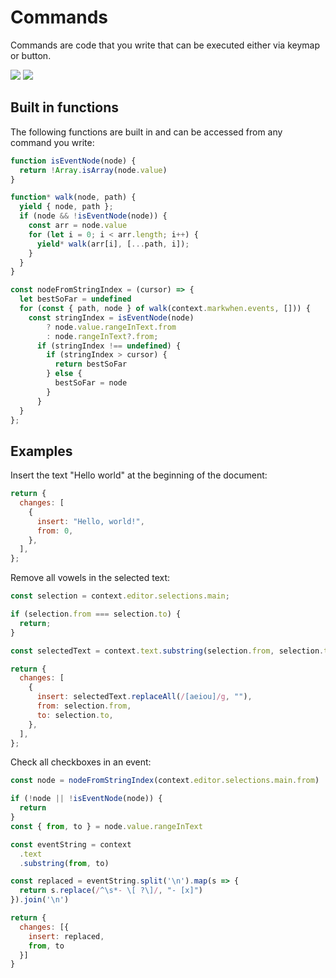 # Commands

Commands are code that you write that can be executed either via keymap or button.

![](/images/commands1.png)
![](/images/commands2.png)

## Built in functions

The following functions are built in and can be accessed from any command you write:

```js
function isEventNode(node) {
  return !Array.isArray(node.value)
}

function* walk(node, path) {
  yield { node, path };
  if (node && !isEventNode(node)) {
    const arr = node.value
    for (let i = 0; i < arr.length; i++) {
      yield* walk(arr[i], [...path, i]);
    }
  }
}

const nodeFromStringIndex = (cursor) => {
  let bestSoFar = undefined
  for (const { path, node } of walk(context.markwhen.events, [])) {
    const stringIndex = isEventNode(node)
        ? node.value.rangeInText.from
        : node.rangeInText?.from;
      if (stringIndex !== undefined) {
        if (stringIndex > cursor) {
          return bestSoFar
        } else {
          bestSoFar = node
        }
      }
  }
};
```

## Examples

Insert the text "Hello world" at the beginning of the document:

```js
return {
  changes: [
    {
      insert: "Hello, world!",
      from: 0,
    },
  ],
};
```

Remove all vowels in the selected text:

```js
const selection = context.editor.selections.main;

if (selection.from === selection.to) {
  return;
}

const selectedText = context.text.substring(selection.from, selection.to);

return {
  changes: [
    {
      insert: selectedText.replaceAll(/[aeiou]/g, ""),
      from: selection.from,
      to: selection.to,
    },
  ],
};
```

Check all checkboxes in an event:

```js
const node = nodeFromStringIndex(context.editor.selections.main.from)

if (!node || !isEventNode(node)) {
  return
}
const { from, to } = node.value.rangeInText

const eventString = context
  .text
  .substring(from, to)

const replaced = eventString.split('\n').map(s => {
  return s.replace(/^\s*- \[ ?\]/, "- [x]")
}).join('\n')

return {
  changes: [{
    insert: replaced,
    from, to
  }]
}
```